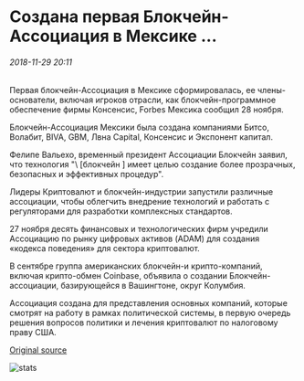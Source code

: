 # Создана первая Блокчейн-Ассоциация в Мексике ...

###### 2018-11-29 20:11

Первая блокчейн-Ассоциация в Мексике сформировалась, ее члены-основатели, включая игроков отрасли, как блокчейн-программное обеспечение фирмы Консенсис, Forbes Мексика сообщил 28 ноября.

Блокчейн-Ассоциация Мексики была создана компаниями Битсо, Волабит, BIVA, GBM, Лвна Capital, Консенсис и Экспонент капитал.

Фелипе Вальехо, временный президент Ассоциации Блокчейн заявил, что технология "\ [блокчейн \] имеет целью создание более прозрачных, безопасных и эффективных процедур".

Лидеры Криптовалют и блокчейн-индустрии запустили различные ассоциации, чтобы облегчить внедрение технологий и работать с регуляторами для разработки комплексных стандартов.

27 ноября десять финансовых и технологических фирм учредили Ассоциацию по рынку цифровых активов (ADAM) для создания «кодекса поведения» для сектора криптовалют.

В сентябре группа американских блокчейн-и крипто-компаний, включая крипто-обмен Coinbase, объявила о создании Блокчейн-ассоциации, базирующейся в Вашингтоне, округ Колумбия.

Ассоциация создана для представления основных компаний, которые смотрят на работу в рамках политической системы, в первую очередь решения вопросов политики и лечения криптовалют по налоговому праву США.

[Original source](https://cointelegraph.com/news/first-blockchain-association-in-mexico-established)

![stats](https://c.statcounter.com/11760860/0/a89fa40b/1/ "stats")